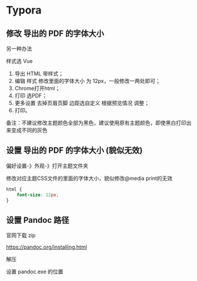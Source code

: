 # Typora

## 修改 导出的 PDF 的字体大小

另一种办法 

样式选 Vue

1. 导出 HTML 带样式；
2. 编辑 样式 修改里面的字体大小 为 12px，一般修改一两处即可；
3. Chrome打开html；
4. 打印 选PDF；
5. 更多设置 去掉页眉页脚 边距选自定义 根据预览情况 调整；
6. 打印。

备注：不建议修改主题颜色全部为黑色，建议使用原有主题颜色，即使黑白打印出来变成不同的灰色

## 设置 导出的 PDF 的字体大小 (貌似无效)

偏好设置-》外观-》打开主题文件夹

修改对应主题CSS文件的里面的字体大小，貌似修改@media print的无效

```css
html {
    font-size: 12px;
}
```

## 设置 Pandoc 路径

官网下载 zip

https://pandoc.org/installing.html 

解压

设置 pandoc.exe 的位置
